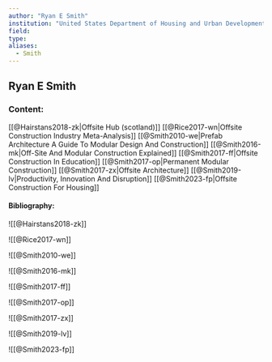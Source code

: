 ```yaml
---
author: "Ryan E Smith"
institution: "United States Department of Housing and Urban Development"
field:
type:
aliases:
  - Smith
---
```


## Ryan E Smith

### Content:
[[@Hairstans2018-zk|Offsite Hub (scotland)]]
[[@Rice2017-wn|Offsite Construction Industry Meta-Analysis]]
[[@Smith2010-we|Prefab Architecture A Guide To Modular Design And Construction]]
[[@Smith2016-mk|Off-Site And Modular Construction Explained]]
[[@Smith2017-ff|Offsite Construction In Education]]
[[@Smith2017-op|Permanent Modular Construction]]
[[@Smith2017-zx|Offsite Architecture]]
[[@Smith2019-lv|Productivity, Innovation And Disruption]]
[[@Smith2023-fp|Offsite Construction For Housing]]

#### Bibliography:

![[@Hairstans2018-zk]]

![[@Rice2017-wn]]

![[@Smith2010-we]]

![[@Smith2016-mk]]

![[@Smith2017-ff]]

![[@Smith2017-op]]

![[@Smith2017-zx]]

![[@Smith2019-lv]]

![[@Smith2023-fp]]